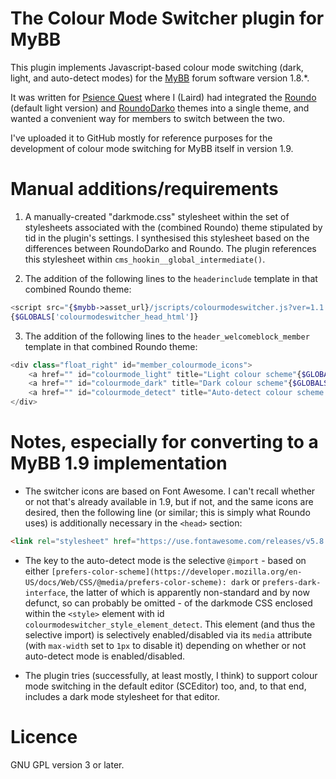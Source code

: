 # The Colour Mode Switcher plugin for MyBB

This plugin implements Javascript-based colour mode switching (dark, light, and auto-detect modes) for the [MyBB](https://mybb.com/) forum software version 1.8.*.

It was written for [Psience Quest](https://psiencequest.net/forums/) where I (Laird) had integrated the [Roundo](https://community.mybb.com/thread-234157.html) (default light version) and [RoundoDarko](https://community.mybb.com/thread-234174.html) themes into a single theme, and wanted a convenient way for members to switch between the two.

I've uploaded it to GitHub mostly for reference purposes for the development of colour mode switching for MyBB itself in version 1.9.

# Manual additions/requirements

1. A manually-created "darkmode.css" stylesheet within the set of stylesheets associated with the (combined Roundo) theme stipulated by tid in the plugin's settings. I synthesised this stylesheet based on the differences between RoundoDarko and Roundo. The plugin references this stylesheet within `cms_hookin__global_intermediate()`.

2. The addition of the following lines to the `headerinclude` template in that combined Roundo theme:

```php
<script src="{$mybb->asset_url}/jscripts/colourmodeswitcher.js?ver=1.1.0"></script>
{$GLOBALS['colourmodeswitcher_head_html']}
```

3. The addition of the following lines to the `header_welcomeblock_member` template in that combined Roundo theme:

```php
<div class="float_right" id="member_colourmode_icons">
	<a href="" id="colourmode_light" title="Light colour scheme"{$GLOBALS['colourmode_light_class']}><i class="fas fa-sun"></i></a>
	<a href="" id="colourmode_dark" title="Dark colour scheme"{$GLOBALS['colourmode_dark_class']}><i class="fas fa-moon"></i></a>
	<a href="" id="colourmode_detect" title="Auto-detect colour scheme from OS"{$GLOBALS['colourmode_detect_class']}><i class="fas fa-adjust"></i></a>
</div>
```

# Notes, especially for converting to a MyBB 1.9 implementation

* The switcher icons are based on Font Awesome. I can't recall whether or not that's already available in 1.9, but if not, and the same icons are desired, then the following line (or similar; this is simply what Roundo uses) is additionally necessary in the `<head>` section:

```html
<link rel="stylesheet" href="https://use.fontawesome.com/releases/v5.8.1/css/all.css" integrity="sha384-50oBUHEmvpQ+1lW4y57PTFmhCaXp0ML5d60M1M7uH2+nqUivzIebhndOJK28anvf" crossorigin="anonymous">
```

* The key to the auto-detect mode is the selective `@import` - based on either `[prefers-color-scheme](https://developer.mozilla.org/en-US/docs/Web/CSS/@media/prefers-color-scheme): dark` or `prefers-dark-interface`, the latter of which is apparently non-standard and by now defunct, so can probably be omitted - of the darkmode CSS enclosed within the `<style>` element with id `colourmodeswitcher_style_element_detect`. This element (and thus the selective import) is selectively enabled/disabled via its `media` attribute (with `max-width` set to `1px` to disable it) depending on whether or not auto-detect mode is enabled/disabled.

* The plugin tries (successfully, at least mostly, I think) to support colour mode switching in the default editor (SCEditor) too, and, to that end, includes a dark mode stylesheet for that editor.

# Licence

GNU GPL version 3 or later.